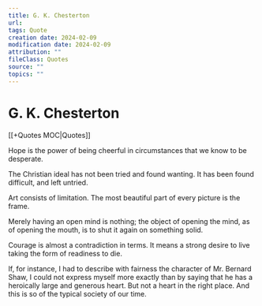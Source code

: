 ```yaml
---
title: G. K. Chesterton
url: 
tags: Quote
creation date: 2024-02-09
modification date: 2024-02-09
attribution: ""
fileClass: Quotes
source: ""
topics: ""
---
```


# G. K. Chesterton

[[+Quotes MOC|Quotes]]

Hope is the power of being cheerful in circumstances that we know to be desperate.

The Christian ideal has not been tried and found wanting. It has been found difficult, and left untried.

Art consists of limitation. The most beautiful part of every picture is the frame.

Merely having an open mind is nothing; the object of opening the mind, as of opening the mouth, is to shut it again on something solid.

Courage is almost a contradiction in terms. It means a strong desire to live taking the form of readiness to die.

If, for instance, I had to describe with fairness the character of Mr. Bernard Shaw, I could not express myself more exactly than by saying that he has a heroically large and generous heart. But not a heart in the right place. And this is so of the typical society of our time.
